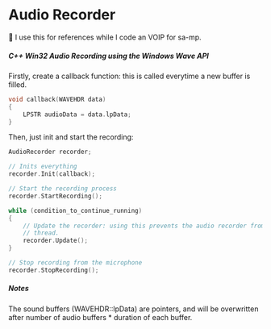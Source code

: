 Audio Recorder
==============
:construction: I use this for references while I code an VOIP for sa-mp.

##### C++ Win32 Audio Recording using the Windows Wave API

Firstly, create a callback function: this is called everytime a new buffer is filled.

``` c++
void callback(WAVEHDR data)
{
	LPSTR audioData = data.lpData;
}
```

Then, just init and start the recording:

``` c++
AudioRecorder recorder;

// Inits everything
recorder.Init(callback);

// Start the recording process
recorder.StartRecording();

while (condition_to_continue_running)
{
	// Update the recorder: using this prevents the audio recorder from having to run in a new 
	// thread.
	recorder.Update();
}

// Stop recording from the microphone
recorder.StopRecording();
```


##### Notes 

The sound buffers (WAVEHDR::lpData) are pointers, and will be overwritten after number of audio buffers * duration of each buffer.
